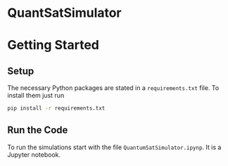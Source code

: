 # QuantSatSimulator

# Getting Started
## Setup
The necessary Python packages are stated in a `requirements.txt` file. To install them just run 
```bash
pip install -r requirements.txt
```

## Run the Code
To run the simulations start with the file `QuantumSatSimulator.ipynp`. It is a Jupyter notebook.